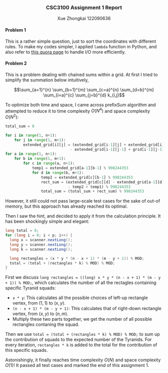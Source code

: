 <div style="text-align: center;">
    <h3>CSC3100 Assignment 1 Report</h3>
</div>

<center>Xue Zhongkai 122090636</center>

#### Problem 1

This is a rather simple question, just to sort the coordinates with different rules. To make my codes simpler, I applied `lambda` function in Python, and also refer to [this quora page](https://www.quora.com/What-does-the-following-line-means-S-list-map-int-input-split-for-in-range-3) to handle I/O more efficiently.

#### Problem 2

This is a problem dealing with chained sums within a grid. At first I tried to simplify the summation below intuitively, 

$$\sum_{a=1}^{n} \sum_{b=1}^{m} \sum_{c=a}^{n} \sum_{d=b}^{m} \sum_{i=a}^{c} \sum_{j=b}^{d} k_{i,j}$$

To optimize both time and space, I came across prefixSum algorithm and attempted to reduce it to time complexity $O(N^4)$ and space complexity $O(N^2)$:

```py
total_sum = 0

for i in range(1, n+1):
    for j in range(1, m+1):
        extended_grid[i][j] = (extended_grid[i-1][j] + extended_grid[i][j-1] \
                             - extended_grid[i-1][j-1] + grid[i-1][j-1]) % 998244353
for a in range(1, n+1):
    for b in range(1, m+1):
        for c in range(a, n+1):
            temp1 = extended_grid[a-1][b-1] % 998244353
            for d in range(b, m+1):
                temp2 = extended_grid[c][b-1] % 998244353
                rect_sum = (extended_grid[c][d] - extended_grid[a-1][d] \
                            - temp2 + temp1) % 998244353
                total_sum = (total_sum + rect_sum) % 998244353

```

However, it still could not pass large-scale test cases for the sake of out-of memory, but this approach has already reached its optimal. 

Then I saw the hint, and decided to apply it from the calculation principle. It has been shockingly simple and elegant:

```java
long total = 0;
for (long i = 0; i < p; i++) {
  long x = scanner.nextLong();
  long y = scanner.nextLong();
  long k = scanner.nextLong(); 

  long rectangles = (x * y * (n - x + 1) * (m - y + 1)) % MOD;
  total = (total + (rectangles * k) % MOD) % MOD;
}
```

First we discuss `long rectangles = ((long) x * y * (n - x + 1) * (m - y + 1)) % MOD;`, which calculates the number of all the rectagles containing specific Tyranid squads:

+ `x * y`: This calculates all the possible choices of left-up rectangle vertex, from $(1, 1)$ to $(x, y)$.
+ `(n - x + 1) * (m - y + 1)`: This calculates that of right-down rectangle vertex, from $(x, y)$ to $(n, m)$.
+ Multiply these two parts together, we get the number of all possible rectangles contaning the squad.

Then we use `total = (total + (rectangles * k) % MOD) % MOD;` to sum up the contribution of squads to the expected number of the Tyranids. For every iteration, `rectangles * k` is added to the total for the contribution of this specific squads.

Astonishingly, it finally reaches time complexity $O(N)$ and space complexity $O(1)$! It passed all test cases and marked the end of this assignment 1.











